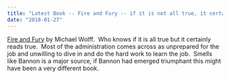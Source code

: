 ```yaml
---
title: "Latest Book -- Fire and Fury -- if it is not all true, it certainly reads true"
date: "2018-01-27"
---
```


[Fire and Fury](https://www.amazon.com/Fire-Fury-Inside-Trump-White/dp/1250158060) by Michael Wolff.  Who knows if it is all true but it certainly reads true.  Most of the administration comes across as unprepared for the job and unwilling to dive in and do the hard work to learn the job.  Smells like Bannon is a major source, if Bannon had emerged triumphant this might have been a very different book.

